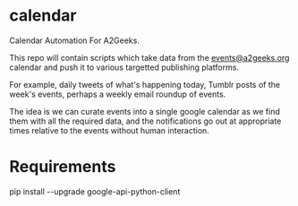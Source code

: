 # calendar
Calendar Automation For A2Geeks.

This repo will contain scripts which take data from the events@a2geeks.org calendar and push it to various targetted publishing platforms.

For example, daily tweets of what's happening today, Tumblr posts of the week's events, perhaps a weekly email roundup of events.

The idea is we can curate events into a single google calendar as we find them with all the required data, and the notifications go out at appropriate times relative to the events without human interaction.

# Requirements

 pip install --upgrade google-api-python-client